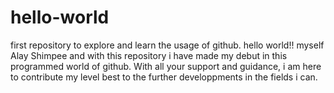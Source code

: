 # hello-world
first repository to explore and learn the usage of github.
hello world!! myself Alay Shimpee and with this repository i have made my debut in this programmed world of github. With all your support and guidance, i am here to contribute my level best to the further developpments in the fields i can. 
